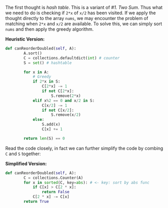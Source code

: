 The first thought is *hash table*. This is a variant of *#1. Two Sum*. Thus what we need to do is checking if `2*x` of `x/2` has been visited. If we apply the thought directly to the array `nums`, we may encounter the problem of matching when `2*x` and `x/2` are available. To solve this, we can simply sort `nums` and then apply the greedy algorithm.

**Heuristic Version:**  
```python
def canReorderDoubled(self, A):
        A.sort()
        C = collections.defaultdict(int) # counter
        S = set() # hashtable

        for x in A:
			# Greedy
            if 2*x in S:
                C[2*x] -= 1
                if not C[2*x]:
                    S.remove(2*x)
            elif x%2 == 0 and x/2 in S:
                C[x/2] -= 1
                if not C[x/2]:
                    S.remove(x/2)
            else:
                S.add(x)
                C[x] += 1

        return len(S) == 0
```
Read the code closely, in fact we can further simplify the code by combing `C` and `S` together:

**Simplified Version:**  
```python
def canReorderDoubled(self, A):
        C = collections.Counter(A)
        for x in sorted(C, key=abs): # <- key: sort by abs func
            if C[x] > C[2 * x]:
                return False
            C[2 * x] -= C[x]
        return True
```
